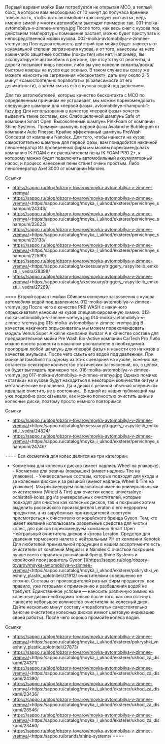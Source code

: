 Первый вариант мойки
Вам потребуется не открытая МСО, а теплый бокс, в котором вам необходимо от 10 минут до получаса времени только на то, чтобы дать автомобилю как следует «оттаять», ведь именно зимой у многих автомобили выглядят примерно так. 
001-moika-avtomobilya-v-zimnee-vremya.jpg
После того, как весь снег с кузова под действием температуры помещения растает, можно будет приступать к непосредственной мойки кузова. 
002-moika-avtomobilya-v-zimnee-vremya.jpg
Последовательность действий при мойке будет зависеть от изначальной степени загрязнения кузова, и от того, нанесены на него какие-либо защитные составы (покрытия) или нет. 
Например, вы эксплуатируете автомобиль в регионе, где отсутствуют реагенты, и дороги посыпают лишь песком, либо вы уже нанесли силанты/воска/быстрые кварцы на кузов еще осенью. В таком случае вы сразу же можете наносить на загрязнения «бесконтакт», дать ему около 2-5 минут «самостоятельно поработать» (в зависимости от его деликатности), а затем смыть его с кузова водой под давлением. 

Для тех автолюбителей, которых качество бесконтакта с МСО по определенным причинам не устраивает, мы можем порекомендовать следующие шампуни для «первой фазы». 
avtomobilnye-shampuni-1-fazy.jpg
Для использования в качестве «первой фазы» хочется выделить такие составы, как: 
Слабощелочной шампунь Safe от компании Smart Open. Высокопенный шампунь PinkFoam от компании Shine Systems. Премиум-шампунь первой фазы Avalanche Bubblegum от компании Auto Finesse. Крайне эффективный шампунь PreWash Concetrat от компании Nanolex. 
Для того, чтобы нанести на кузов самостоятельно шампунь для первой фазы, вам понадобится накачной пеногенератор
Из проверенных фирм мы можем порекомендовать компанию IK FOAM с их распылителем пены IK FOAM PRO 2+, к которому можно будет подключить автомобильный аккумуляторный насос, и процесс нанесения пены станет очень простым. 
Либо пеногенератор Axel 3000 от компании Marolex. 


Ссылки
- https://sappo.ru/blog/obzory-tovarov/moyka-avtomobilya-v-zimnee-vremya/
- https://sappo.ru/blog/obzory-tovarov/moyka-avtomobilya-v-zimnee-vremya/<https:/sappo.ru/catalog/moyka_i_ukhod/eksterer/pervichnye_shampuni/24343/
- https://sappo.ru/blog/obzory-tovarov/moyka-avtomobilya-v-zimnee-vremya/<https:/sappo.ru/catalog/moyka_i_ukhod/eksterer/pervichnye_shampuni/23623/
- https://sappo.ru/blog/obzory-tovarov/moyka-avtomobilya-v-zimnee-vremya/<https:/sappo.ru/catalog/moyka_i_ukhod/eksterer/pervichnye_shampuni/23133/
- https://sappo.ru/blog/obzory-tovarov/moyka-avtomobilya-v-zimnee-vremya/<https:/sappo.ru/catalog/moyka_i_ukhod/eksterer/pervichnye_shampuni/22590/
- https://sappo.ru/blog/obzory-tovarov/moyka-avtomobilya-v-zimnee-vremya/<https:/sappo.ru/catalog/aksessuary/triggery_raspylitelib_emkosti_i_vedra/28398/
- https://sappo.ru/blog/obzory-tovarov/moyka-avtomobilya-v-zimnee-vremya/<https:/sappo.ru/catalog/aksessuary/triggery_raspylitelib_emkosti_i_vedra/27269/

====
Второй вариант мойки
Сбиваем основные загрязнения с кузова автомобиля водой под давлением. 
012-moika-avtomobilya-v-zimnee-vremya.jpg
После чего в качестве PRE WASH с накачного опрыскивателя наносим на кузов специализированную химию. 
013-moika-avtomobilya-v-zimnee-vremya.jpg
014-moika-avtomobilya-v-zimnee-vremya.jpg
015-moika-avtomobilya-v-zimnee-vremya.jpg
В качестве накачного опрыскиватель мы можем порекомендовать модель Venus Super Alkaline компании Kwazar А в качестве состава для предварительной мойки Pre Wash Bio-Active компании CarTech Pro Либо можно просто развести в накачном распылителе в необходимой пропорции любой шампунь для «первой фазы» и нанести его на кузов в качестве эмульсии. После чего смыть его водой под давлением. 
При мойке автомобиля по одному из этих сценариев на кузове, конечно же, останется некоторое количество статических загрязнений, но, в целом, он будет выглядеть примерно так. 
016-moika-avtomobilya-v-zimnee-vremya.jpg
017-moika-avtomobilya-v-zimnee-vremya.jpg
Однако помимо «статики» на кузове будут находиться в некотором количестве битум и металлические вкрапления. Да и диски с резиной обычная «первичка» идеально очистить не в состоянии… 
В одной из наших публикаций мы уже подробно рассказывали, как можно полностью очистить шины и колесные диски, поэтому просто немного повторимся.

Ссылки
- https://sappo.ru/blog/obzory-tovarov/moyka-avtomobilya-v-zimnee-vremya/<https:/sappo.ru/catalog/aksessuary/triggery_raspylitelib_emkosti_i_vedra/24824/
- https://sappo.ru/blog/obzory-tovarov/moyka-avtomobilya-v-zimnee-vremya/<https:/sappo.ru/catalog/moyka_i_ukhod/eksterer/pervichnye_shampuni/24746/

====
Вся косметика для колес делится на три категории: 
- Косметика для колесных дисков (имеет надпись Wheel на упаковке). - Косметика для резины (покрышек) (имеет надпись Tire на упаковке). - Универсальные составы, которые подходят для ухода и за колесным диском и за резиной (имеют надпись Wheel & Tire на упаковке). 
Мы рекомендуем пользоваться именно универсальными очистителями (Wheel & Tire) для очистки колес. 
universalnye-ochistiteli-koles.jpg
Из универсальных очистителей, которые подходят для очистки как колесных дисков, так и покрышек хотим выделить российского производителя Leraton с его недорогим продуктом, а из зарубежных производителей советуем присмотреться к очистителю от корейского бренда Gyeon. 
Тем, кто имеет желание использовать раздельные средства для чистки колес, для дисков порекомендуем компанию Smart Open Нейтральный очиститель дисков и кузова Leraton. Средство для удаления тормозного налета с нейтральным PH от компании Kenotek
Для любителей премиальной продукции в нашем ассортименте есть очистители от компаний Meguiars и Nanolex С очисткой покрышек лучше всего справится российский бренд Shine Systems и корейский производитель Gyeon
[](https://sappo.ru/blog/obzory-tovarov/moyka-avtomobilya-v-zimnee-vremya/<https:/sappo.ru/catalog/moyka_i_ukhod/eksterer/pokryshki_vneshniy_plastik_uplotniteli/21912/ очистителями совершенно не сложно. Составы от производителей разных фирм продаются, как правило, уже готовыми к применению и разбавления водой не требуют. Единственное условие — наносить различную химию на колесные диски необходимо только после того, как они остынут. 
Нанесите небольшое количество очистителя на колесный диск. Дайте несколько минут составу «поработать» самостоятельно (многие очистители колесных дисков имеют цветовую индикацию своей работы). После чего хорошо промойте колеса водой. 

Ссылки
- https://sappo.ru/blog/obzory-tovarov/moyka-avtomobilya-v-zimnee-vremya/<https:/sappo.ru/catalog/moyka_i_ukhod/eksterer/pokryshki_vneshniy_plastik_uplotniteli/27873/
- https://sappo.ru/blog/obzory-tovarov/moyka-avtomobilya-v-zimnee-vremya/<https:/sappo.ru/catalog/moyka_i_ukhod/eksterer/ukhod_za_diskami/24371/
- https://sappo.ru/blog/obzory-tovarov/moyka-avtomobilya-v-zimnee-vremya/<https:/sappo.ru/catalog/moyka_i_ukhod/eksterer/ukhod_za_diskami/24390/
- https://sappo.ru/blog/obzory-tovarov/moyka-avtomobilya-v-zimnee-vremya/<https:/sappo.ru/catalog/moyka_i_ukhod/eksterer/ukhod_za_diskami/23436/
- https://sappo.ru/blog/obzory-tovarov/moyka-avtomobilya-v-zimnee-vremya/<https:/sappo.ru/catalog/moyka_i_ukhod/eksterer/ukhod_za_diskami/26546/
- https://sappo.ru/blog/obzory-tovarov/moyka-avtomobilya-v-zimnee-vremya/<https:/sappo.ru/catalog/moyka_i_ukhod/eksterer/ukhod_za_diskami/23460/
- https://sappo.ru/blog/obzory-tovarov/moyka-avtomobilya-v-zimnee-vremya/<https:/sappo.ru/brands/shine-systems/
====
